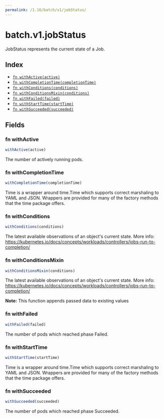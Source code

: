 ```yaml
---
permalink: /1.16/batch/v1/jobStatus/
---
```


# batch.v1.jobStatus

JobStatus represents the current state of a Job.

## Index

* [`fn withActive(active)`](#fn-withactive)
* [`fn withCompletionTime(completionTime)`](#fn-withcompletiontime)
* [`fn withConditions(conditions)`](#fn-withconditions)
* [`fn withConditionsMixin(conditions)`](#fn-withconditionsmixin)
* [`fn withFailed(failed)`](#fn-withfailed)
* [`fn withStartTime(startTime)`](#fn-withstarttime)
* [`fn withSucceeded(succeeded)`](#fn-withsucceeded)

## Fields

### fn withActive

```ts
withActive(active)
```

The number of actively running pods.

### fn withCompletionTime

```ts
withCompletionTime(completionTime)
```

Time is a wrapper around time.Time which supports correct marshaling to YAML and JSON.  Wrappers are provided for many of the factory methods that the time package offers.

### fn withConditions

```ts
withConditions(conditions)
```

The latest available observations of an object's current state. More info: https://kubernetes.io/docs/concepts/workloads/controllers/jobs-run-to-completion/

### fn withConditionsMixin

```ts
withConditionsMixin(conditions)
```

The latest available observations of an object's current state. More info: https://kubernetes.io/docs/concepts/workloads/controllers/jobs-run-to-completion/

**Note:** This function appends passed data to existing values

### fn withFailed

```ts
withFailed(failed)
```

The number of pods which reached phase Failed.

### fn withStartTime

```ts
withStartTime(startTime)
```

Time is a wrapper around time.Time which supports correct marshaling to YAML and JSON.  Wrappers are provided for many of the factory methods that the time package offers.

### fn withSucceeded

```ts
withSucceeded(succeeded)
```

The number of pods which reached phase Succeeded.